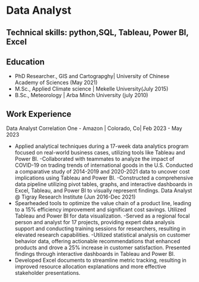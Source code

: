# Data Analyst
## Technical skills: python,SQL, Tableau, Power BI, Excel
## Education
 - PhD Researcher., GIS and Cartograpghy| University of Chinese Academy of Sciences (May 2021)
 - M.Sc., Applied Climate science | Mekelle University(July 2015)
 - B.Sc., Meteorology | Arba Minch University (july 2010)
## Work Experience 
Data Analyst
Correlation One - Amazon | Colorado, Co| Feb 2023 - May 2023
-	Applied analytical techniques during a 17-week data analytics program focused on real-world business cases, utilizing tools like Tableau and Power BI.
-Collaborated with teammates to analyze the impact of COVID-19 on trading trends of international goods in the U.S. Conducted a comparative study of 2014-2019 and 2020-2021 data to uncover cost implications using Tableau and Power BI.
-Constructed a comprehensive data pipeline utilizing pivot tables, graphs, and interactive dashboards in Excel, Tableau, and Power BI to visually represent findings.
Data Analyst @ Tigray Research Institute (Jun 2016-Dec 2021)
- Spearheaded tools to optimize the value chain of a product line, leading to a 15% efficiency improvement and significant cost savings. Utilized Tableau and Power BI for data visualization.
  -Served as a regional focal person and analyst for 17 projects, providing expert data analysis support and conducting training sessions for researchers, resulting in elevated research capabilities.
  -Utilized statistical analysis on customer behavior data, offering actionable recommendations that enhanced products and drove a 25% increase in customer satisfaction. Presented findings through interactive dashboards in Tableau and Power BI.
-	Developed Excel documents to streamline metric tracking, resulting in improved resource allocation explanations and more effective stakeholder presentations.



